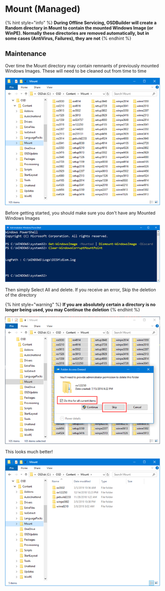 # Mount \(Managed\)

{% hint style="info" %}
**During Offline Servicing, OSDBuilder will create a Random directory in Mount to contain the mounted Windows Image \(or WinPE\).  Normally these directories are removed automatically, but in some cases \(AntiVirus, Failures\), they are not**
{% endhint %}

## Maintenance

Over time the Mount directory may contain remnants of previously mounted Windows Images.  These will need to be cleaned out from time to time

![](../../../../.gitbook/assets/image%20%28103%29.png)

Before getting started, you should make sure you don't have any Mounted Windows Images

![](../../../../.gitbook/assets/image%20%28168%29.png)

Then simply Select All and delete.  If you receive an error, Skip the deletion of the directory

{% hint style="warning" %}
**If you are absolutely certain a directory is no longer being used, you may Continue the deletion**
{% endhint %}

![](../../../../.gitbook/assets/image%20%28157%29.png)

This looks much better!

![](../../../../.gitbook/assets/image%20%28203%29.png)

